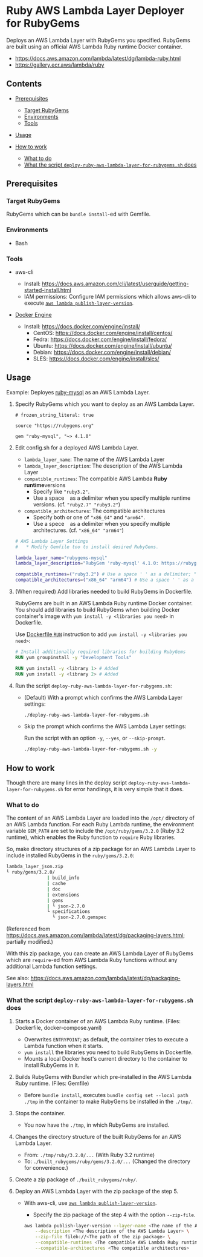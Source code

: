 # Ruby AWS Lambda Layer Deployer for RubyGems

Deploys an AWS Lambda Layer with RubyGems you specified.
RubyGems are built using an official AWS Lambda Ruby runtime Docker container.

* https://docs.aws.amazon.com/lambda/latest/dg/lambda-ruby.html
* https://gallery.ecr.aws/lambda/ruby

## Contents

* [Prerequisites](#prerequisites)
  * [Target RubyGems](#target-rubyGems)
  * [Environments](#environments)
  * [Tools](#tools)

* [Usage](#usage)

* [How to work](#how-to-work)
  * [What to do](#what-to-do)
  * [What the script `deploy-ruby-aws-lambda-layer-for-rubygems.sh` does](#what-the-script-deploy-ruby-aws-lambda-layer-for-rubygemssh-does)

## Prerequisites

### Target RubyGems

RubyGems which can be `bundle install`-ed with Gemfile.

### Environments

* Bash

### Tools

* aws-cli
  * Install: https://docs.aws.amazon.com/cli/latest/userguide/getting-started-install.html
  * IAM permissions: Configure IAM permissions which allows aws-cli to execute [`aws lambda publish-layer-version`](https://awscli.amazonaws.com/v2/documentation/api/latest/reference/lambda/publish-layer-version.html).

* [Docker Engine](https://docs.docker.com/engine/)
  * Install: https://docs.docker.com/engine/install/
    * CentOS: https://docs.docker.com/engine/install/centos/
    * Fedra: https://docs.docker.com/engine/install/fedora/
    * Ubuntu: https://docs.docker.com/engine/install/ubuntu/
    * Debian: https://docs.docker.com/engine/install/debian/
    * SLES: https://docs.docker.com/engine/install/sles/

## Usage

Example: Deployes [ruby-mysql](https://rubygems.org/gems/ruby-mysql) as an AWS Lambda Layer.

1. Specify RubyGems which you want to deploy as an AWS Lambda Layer.

   ```ruby:Gemfile
   # frozen_string_literal: true

   source "https://rubygems.org"

   gem "ruby-mysql", "~> 4.1.0"
   ```

2. Edit config.sh for a deployed AWS Lambda Layer.

   * `lambda_layer_name`: The name of the AWS Lambda Layer
   * `lambda_layer_description`: The description of the AWS Lambda Layer
   * `compatible_runtimes`: The compatible AWS Lambda **Ruby runtime**versions
     * Specify like `"ruby3.2"`.
     * Use a space ` ` as a delimiter when you specify multiple runtime versions. (cf. `"ruby2.7" "ruby3.2"`)
   * `compatible_architectures`: The compatible architectures
     * Specify both or one of `"x86_64"` and `"arm64"`.
     * Use a spece ` ` as a delimiter when you specify multiple architectures. (cf. `"x86_64" "arm64"`)
     
   ```bash
   # AWS Lambda Layer Settings
   #   * Modify Gemfile too to install desired RubyGems.

   lambda_layer_name="rubygems-mysql"
   lambda_layer_description="RubyGem 'ruby-mysql' 4.1.0: https://rubygems.org/gems/ruby-mysql/versions/4.1.0"

   compatible_runtimes=("ruby3.2") # Use a space ' ' as a delimiter; "ruby2.7" "ruby3.2"
   compatible_architectures=("x86_64" "arm64") # Use a space ' ' as a delimiter; "x86_64" "arm64"
   ```

3. (When required) Add libraries needed to build RubyGems in Dockerfile.

   RubyGems are built in an AWS Lambda Ruby runtime Docker container.
   You should add libraries to build RubyGems when building Docker container's image with `yum install -y <libraries you need>` in Dockerfile.

   Use [Dockerfile `RUN`](https://docs.docker.com/engine/reference/builder/#run) instruction to add `yum install -y <libraries you need>`:
   
   ```Dockerfile
   # Install additionally required libraries for building RubyGems
   RUN yum groupinstall -y "Development Tools"

   RUN yum install -y <library 1> # Added
   RUN yum install -y <library 2> # Added
   ```

4. Run the script `deploy-ruby-aws-lambda-layer-for-rubygems.sh`:

   * (Default) With a prompt which confirms the AWS Lambda Layer settings:

     ```bash
     ./deploy-ruby-aws-lambda-layer-for-rubygems.sh
     ```
   
   * Skip the prompt which confirms the AWS Lambda Layer settings:

     Run the script with an option `-y`, `--yes`, or `--skip-prompt`.
   
     ```bash
     ./deploy-ruby-aws-lambda-layer-for-rubygems.sh -y
     ```

## How to work

Though there are many lines in the deploy script `deploy-ruby-aws-lambda-layer-for-rubygems.sh` for error handlings, it is very simple that it does.

### What to do

The content of an AWS Lambda Layer are loaded into the `/opt/` directory of an AWS Lambda function.
For each Ruby Lambda runtime, the environment variable `GEM_PATH` are set to include the `/opt/ruby/gems/3.2.0` (Ruby 3.2 runtime), which enables the Ruby function to `require` Ruby libraries.

So, make directory structures of a zip package for an AWS Lambda Layer to include installed RubyGems in the `ruby/gems/3.2.0`:

```bash
lambda_layer_json.zip
└ ruby/gems/3.2.0/
               | build_info
               | cache
               | doc
               | extensions
               | gems
               | └ json-2.7.0
               └ specifications
                 └ json-2.7.0.gemspec
```

(Referenced from https://docs.aws.amazon.com/lambda/latest/dg/packaging-layers.html; partially modified.)

With this zip package, you can create an AWS Lambda Layer of RubyGems which are `require`-ed from AWS Lambda Ruby functions without any additional Lambda function settings.

See also: https://docs.aws.amazon.com/lambda/latest/dg/packaging-layers.html

### What the script `deploy-ruby-aws-lambda-layer-for-rubygems.sh` does

1. Starts a Docker container of an AWS Lambda Ruby runtime. (Files: Dockerfile, docker-compose.yaml)

   * Overwrites `ENTRYPOINT`; as default, the container tries to execute a Lambda function when it starts.
   * `yum install` the libraries you need to build RubyGems in Dockerfile.
   * Mounts a local Docker host's current directory to the container to install RubyGems in it.

2. Builds RubyGems with Bundler which pre-installed in the AWS Lambda Ruby runtime. (Files: Gemfile)

   * Before `bundle install`,
     executes `bundle config set --local path ./tmp`
     in the container to make RubyGems be installed in the `./tmp/`.

3. Stops the container.

   * You now have the `./tmp`, in which RubyGems are installed.

4. Changes the directory structure of the built RubyGems for an AWS Lambda Layer.

   * From: `./tmp/ruby/3.2.0/...` (With Ruby 3.2 runtime)
   * To: `./built_rubygems/ruby/gems/3.2.0/...` (Changed the directory for convenience.)

5. Create a zip package of `./built_rubygems/ruby/`.

6. Deploy an AWS Lambda Layer with the zip package of the step 5.

   * With aws-cli, use [`aws lambda publish-layer-version`](https://awscli.amazonaws.com/v2/documentation/api/latest/reference/lambda/publish-layer-version.html).

     * Specify the zip package of the step 4 with the option `--zip-file`.

     ```bash
     aws lambda publish-layer-version --layer-name <The name of the AWS Lambda Layer> \
         --description <The description of the AWS Lambda Layer> \
         --zip-file fileb://<The path of the zip package> \
         --compatible-runtimes <The compatible AWS Lambda Ruby runtime versions> \
         --compatible-architectures <The compatible architectures>
     ```
